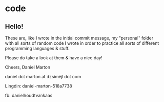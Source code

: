 # code

## Hello!

These are, like I wrote in the initial commit message, my "personal" folder with all sorts of random code I wrote in order to practice all sorts of different programming languages & stuff.

Please do take a look at them & have a nice day!

Cheers,
Daniel Marton 

daniel dot marton at dzsíméjl dot com

Lingdin: daniel-marton-518a7738

fb: danielhoudtvankaas
